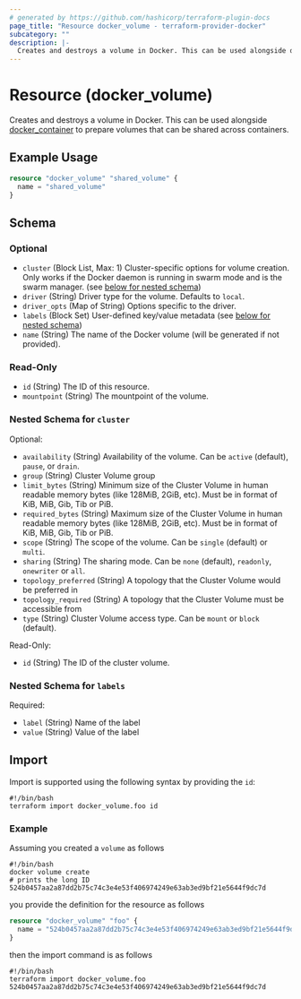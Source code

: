 ```yaml
---
# generated by https://github.com/hashicorp/terraform-plugin-docs
page_title: "Resource docker_volume - terraform-provider-docker"
subcategory: ""
description: |-
  Creates and destroys a volume in Docker. This can be used alongside docker_container container.md to prepare volumes that can be shared across containers.
---
```

<!-- Bug: Type and Name are switched -->
# Resource (docker_volume)

Creates and destroys a volume in Docker. This can be used alongside [docker_container](container.md) to prepare volumes that can be shared across containers.

## Example Usage

```terraform
resource "docker_volume" "shared_volume" {
  name = "shared_volume"
}
```

<!-- schema generated by tfplugindocs -->
## Schema

### Optional

- `cluster` (Block List, Max: 1) Cluster-specific options for volume creation. Only works if the Docker daemon is running in swarm mode and is the swarm manager. (see [below for nested schema](#nestedblock--cluster))
- `driver` (String) Driver type for the volume. Defaults to `local`.
- `driver_opts` (Map of String) Options specific to the driver.
- `labels` (Block Set) User-defined key/value metadata (see [below for nested schema](#nestedblock--labels))
- `name` (String) The name of the Docker volume (will be generated if not provided).

### Read-Only

- `id` (String) The ID of this resource.
- `mountpoint` (String) The mountpoint of the volume.

<a id="nestedblock--cluster"></a>
### Nested Schema for `cluster`

Optional:

- `availability` (String) Availability of the volume. Can be `active` (default), `pause`, or `drain`.
- `group` (String) Cluster Volume group
- `limit_bytes` (String) Minimum size of the Cluster Volume in human readable memory bytes (like 128MiB, 2GiB, etc). Must be in format of KiB, MiB, Gib, Tib or PiB.
- `required_bytes` (String) Maximum size of the Cluster Volume in human readable memory bytes (like 128MiB, 2GiB, etc). Must be in format of KiB, MiB, Gib, Tib or PiB.
- `scope` (String) The scope of the volume. Can be `single` (default) or `multi`.
- `sharing` (String) The sharing mode. Can be `none` (default), `readonly`, `onewriter` or `all`.
- `topology_preferred` (String) A topology that the Cluster Volume would be preferred in
- `topology_required` (String) A topology that the Cluster Volume must be accessible from
- `type` (String) Cluster Volume access type. Can be `mount` or `block` (default).

Read-Only:

- `id` (String) The ID of the cluster volume.


<a id="nestedblock--labels"></a>
### Nested Schema for `labels`

Required:

- `label` (String) Name of the label
- `value` (String) Value of the label

## Import

Import is supported using the following syntax by providing the `id`:

```shell
#!/bin/bash
terraform import docker_volume.foo id
```

### Example

Assuming you created a `volume` as follows

```shell
#!/bin/bash
docker volume create
# prints the long ID
524b0457aa2a87dd2b75c74c3e4e53f406974249e63ab3ed9bf21e5644f9dc7d
```

you provide the definition for the resource as follows

```terraform
resource "docker_volume" "foo" {
  name = "524b0457aa2a87dd2b75c74c3e4e53f406974249e63ab3ed9bf21e5644f9dc7d"
}
```

then the import command is as follows

```shell
#!/bin/bash
terraform import docker_volume.foo 524b0457aa2a87dd2b75c74c3e4e53f406974249e63ab3ed9bf21e5644f9dc7d
```